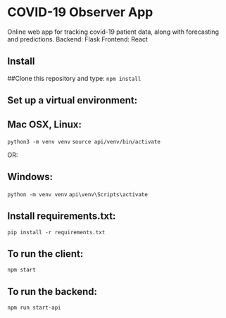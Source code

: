 # COVID-19 Observer App
Online web app for tracking covid-19 patient data, along with forecasting and predictions.
Backend: Flask
Frontend: React

## Install

##Clone this repository and type:
```npm install```

## Set up a virtual environment:

Mac OSX, Linux:
---------------
```python3 -m venv venv```
```source api/venv/bin/activate```

OR:

Windows:
--------
```python -m venv venv```
```api\venv\Scripts\activate```


## Install requirements.txt:
```pip install -r requirements.txt```


## To run the client:
```npm start```

## To run the backend:
```npm run start-api```
